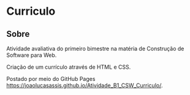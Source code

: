 # Curriculo
## Sobre
Atividade avaliativa do primeiro bimestre na matéria de Construção de Software para Web.

Criação de um currículo através de HTML e CSS.

Postado por meio do GitHub Pages <https://joaolucasassis.github.io/Atividade_B1_CSW_Curriculo/>.

